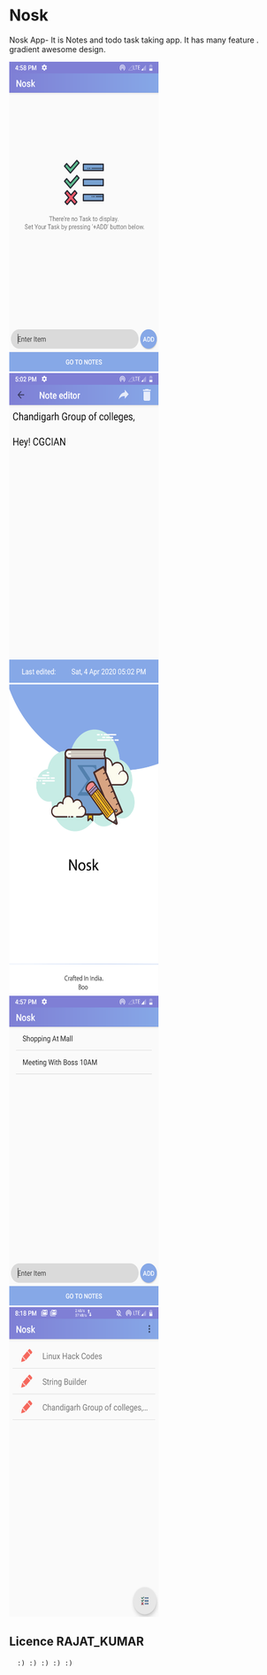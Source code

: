 # Nosk
Nosk App-  It is Notes and todo task taking app. It has many feature . gradient awesome design.



 <img src="https://github.com/rjtcode/Nosk/blob/master/Screenshot_20200404-165823_Nosk.png" alt="NOSK" height="560" width="270"> 
  <img src="https://github.com/rjtcode/Nosk/blob/master/Screenshot_20200404-170216_Nosk.png" alt="NOSK" height="560" width="270">
   <img src="https://github.com/rjtcode/Nosk/blob/master/Screenshot_20200424-200817_Nosk.png" alt="NOSK" height="560" width="270">
      <img src="https://github.com/rjtcode/Nosk/blob/master/Screenshot_20200404-165739_Nosk.png" alt="NOSK" height="560" width="270">
   <img src="https://github.com/rjtcode/Nosk/blob/master/Screenshot_20200424-201831_Pixel_Launcher.png" alt="NOSK" height="560" width="270">



##  Licence  RAJAT_KUMAR  ##
      :) :) :) :) :)
      
      
